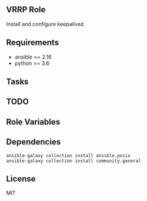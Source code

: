 VRRP Role
------------

Install and configure keepalived

Requirements
------------

 - ansible >= 2.16
 - python >= 3.6

Tasks
--------------

TODO
--------------

Role Variables
--------------

Dependencies
------------

```shell
ansible-galaxy collection install ansible.posix
ansible-galaxy collection install community.general
```

License
-------

MIT
